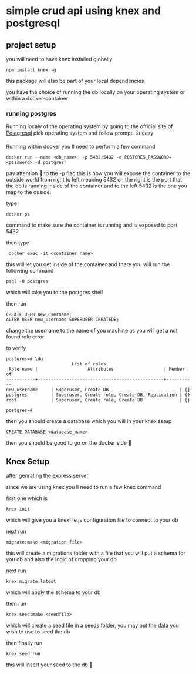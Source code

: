 # simple crud api using knex and postgresql

## project setup

you will need to have knex installed globally

```
npm install knex -g
```

this package will also be part of your local dependencies

you have the choice of running the db locally on your operating system or within a docker-container

### running postgres

Running localy of the operating system by going to the official site of [Postgresql](https://www.postgresql.org/download/)
pick operating system and follow prompt. :+1: easy

Running within docker you ll need to perform a few command

```
docker run --name <db_name>  -p 5432:5432 -e POSTGRES_PASSWORD=<password> -d postgres
```

pay attention :eyes: to the -p flag this is how you will expose the container to the outside world from right to left meaning 5432 on the right is the port that the db is running inside of the container and to the left 5432 is the one you map to the ouside.

type

```
docker ps
```

command to make sure the container is running and is exposed to port 5432

then type

```
 docker exec -it <container_name>
```

this will let you get inside of the container and there you will run the following command

```
psql -U postgres
```

which will take you to the postgres shell

then run

```
CREATE USER new_username;
ALTER USER new_username SUPERUSER CREATEDB;
```

change the username to the name of you machine as you will get a not found role error

to verify

```
postgres=# \du
                         List of roles
 Role name |                   Attributes                   | Member of
-----------+------------------------------------------------+-----------
new_username     | Superuser, Create DB                           | {}
postgres         | Superuser, Create role, Create DB, Replication | {}
root             | Superuser, Create role, Create DB              | {}

postgres=#
```

then you should create a database which you will in your knex setup

```
CREATE DATABASE <database_name>
```

then you should be good to go on the docker side :raised_hands:

## Knex Setup

after genrating the express server

since we are using knex you ll need to run a few knex command

first one which is

```
knex init
```

which will give you a knexfile.js configuration file to connect to your db

next run

```
migrate:make <migration file>
```

this will create a migrations folder with a file that you will put a schema for you db and also the logic of dropping your db

next run

```
knex migrate:latest
```

which will apply the schema to your db

then run

```
knex seed:make <seedfile>
```

which will create a seed file in a seeds folder, you may put the data you wish to use to seed the db

then finally run

```
knex seed:run
```

this will insert your seed to the db :tada:
